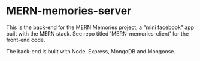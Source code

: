# MERN-memories-server

This is the back-end for the MERN Memories project, a "mini facebook" app built with the MERN stack. See repo titled 'MERN-memories-client' for the front-end code. 

The back-end is built with Node, Express, MongoDB and Mongoose.
